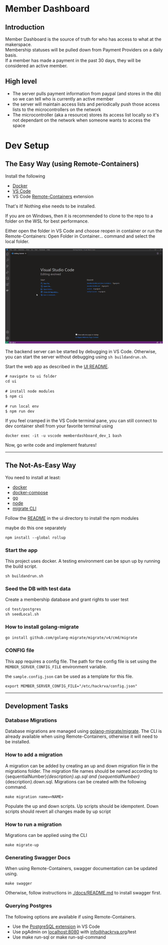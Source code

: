 # Member Dashboard

## Introduction
Member Dashboard is the source of truth for who has access to what at the makerspace.  
Membership statuses will be pulled down from Payment Providers on a daily basis.  
If a member has made a payment in the past 30 days, they will be considered an active member.

## High level

- The server pulls payment information from paypal (and stores in the db) so we can tell who is currently an active member
- the server will maintain access lists and periodically push those access lists to the microcontrollers on the network
- The microcontroller (aka a resource) stores its access list locally so it's not dependant on the network when someone wants to access the space

# Dev Setup

## The Easy Way (using Remote-Containers)
Install the following
- [Docker](https://www.docker.com/products/docker-desktop)
- [VS Code](https://code.visualstudio.com/download)
- VS Code [Remote-Containers](https://marketplace.visualstudio.com/items?itemName=ms-vscode-remote.remote-containers) extension 

That's it! Nothing else needs to be installed.  

If you are on Windows, then it is recommended to clone to the repo to a folder on the WSL for best performance.  

Either open the folder in VS Code and choose reopen in container or run the Remote-Containers: Open Folder in Container... command and select the local folder.

![Open from container](openFromContainer.gif "Open from container")


The backend server can be started by debugging in VS Code. Otherwise, you can start the server without debugging using `sh buildandrun.sh`.

Start the web app as described in the [UI README](/ui/README.md).
```
# navigate to ui folder
cd ui

# install node modules
$ npm ci

# run local env
$ npm run dev
```

If you feel cramped in the VS Code terminal pane, you can still connect to dev container shell from your favorite terminal using
```
docker exec -it -u vscode memberdashboard_dev_1 bash
```

Now, go write code and implement features!

---

## The Not-As-Easy Way

You need to install at least:

- [docker](https://docs.docker.com/get-docker/)
- [docker-compose](https://docs.docker.com/compose/install/)
- [go](https://golang.org/doc/install)
- [node](https://nodejs.org/en/)
- [migrate CLI](https://github.com/golang-migrate/migrate/tree/master/cmd/migrate)

Follow the [README](/ui/README.md) in the ui directory to install the npm modules

maybe do this one separately

```
npm install --global rollup
```

### Start the app

This project uses docker.
A testing environment can be spun up by running the build script.

```
sh buildandrun.sh
```

### Seed the DB with test data

Create a membership database and grant rights to user test

```
cd test/postgres
sh seedLocal.sh
```

### How to install golang-migrate
```
go install github.com/golang-migrate/migrate/v4/cmd/migrate
```

### CONFIG file

This app requires a config file.
The path for the config file is set using the `MEMBER_SERVER_CONFIG_FILE` environment variable.

the `sample.config.json` can be used as a template for this file.

```
export MEMBER_SERVER_CONFIG_FILE="/etc/hackrva/config.json"
```

---
  
## Development Tasks

### Database Migrations
Database migrations are managed using [golang-migrate/migrate](https://github.com/golang-migrate/migrate).  The CLI is already available when using Remote-Containers, otherwise it will need to be installed.

### How to add a migration
A migration can be added by creating an up and down migration file in the migrations folder.  The migration file names should be named according to {sequentialNumber}_{description}.up.sql and {sequentialNumber}_{description}.down.sql.  Migrations can be created with the following command.
```
make migration name=<NAME>
```
Populate the up and down scripts.  Up scripts should be idempotent.  Down scripts should revert all changes made by up script

### How to run a migration

Migrations can be applied using the CLI
```
make migrate-up
```

### Generating Swagger Docs
When using Remote-Containers, swagger documentation can be updated using.
```
make swagger
```
Otherwise, follow instructions in [./docs/README.md](./docs/README.md) to install swagger first.

### Querying Postgres
The following options are available if using Remote-Containers.
- Use the [PostgreSQL extension](https://marketplace.visualstudio.com/items?itemName=ckolkman.vscode-postgres) in VS Code
- Use pgAdmin on [localhost:8080](http://localhost:8080) with info@hackrva.org/test
- Use make run-sql or make run-sql-command
